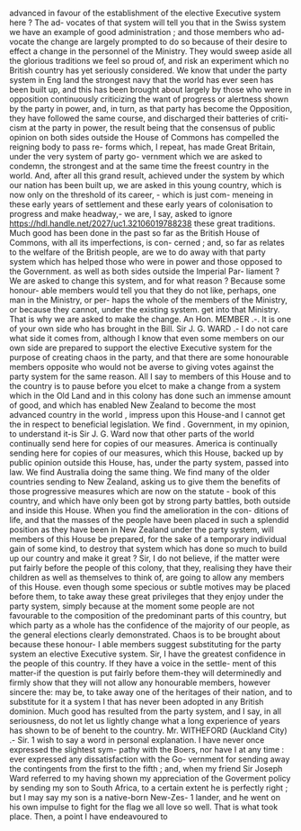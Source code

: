 advanced in favour of the establishment of the elective Executive system here ? The ad- vocates of that system will tell you that in the Swiss system we have an example of good administration ; and those members who ad- vocate the change are largely prompted to do so because of their desire to effect a change in the personnel of the Ministry. They would sweep aside all the glorious traditions we feel so proud of, and risk an experiment which no British country has yet seriously considered. We know that under the party system in Eng land the strongest navy that the world has ever seen has been built up, and this has been brought about largely by those who were in opposition continuously criticizing the want of progress or alertness shown by the party in power, and, in turn, as that party has become the Opposition, they have followed the same course, and discharged their batteries of criti- cism at the party in power, the result being that the consensus of public opinion on both sides outside the House of Commons has compelled the reigning body to pass re- forms which, I repeat, has made Great Britain, under the very system of party go- vernment which we are asked to condemn, the strongest and at the same time the freest country in the world. And, after all this grand result, achieved under the system by which our nation has been built up, we are asked in this young country, which is now only on the threshold of its career, - which is just com- meneing in these early years of settlement and these early years of colonisation to progress and make headway,- we are, I say, asked to ignore https://hdl.handle.net/2027/uc1.32106019788238 these great traditions. Much good has been done in the past so far as the British House of Commons, with all its imperfections, is con- cerned ; and, so far as relates to the welfare of the British people, are we to do away with that party system which has helped those who were in power and those opposed to the Government. as well as both sides outside the Imperial Par- liament ? We are asked to change this system, and for what reason ? Because some honour- able members would tell you that they do not like, perhaps, one man in the Ministry, or per- haps the whole of the members of the Ministry, or because they cannot, under the existing system. get into that Ministry. That is why we are asked to make the change. An Hon. MEMBER .-. It is one of your own side who has brought in the Bill. Sir J. G. WARD .- I do not care what side it comes from, although I know that even some members on our own side are prepared to support the elective Executive system for the purpose of creating chaos in the party, and that there are some honourable members opposite who would not be averse to giving votes against the party system for the same reason. All I say to members of this House and to the country is to pause before you elcet to make a change from a system which in the Old Land and in this colony has done such an immense amount of good, and which has enabled New Zealand to become the most advanced country in the world , impress upon this House-and I cannot get the in respect to beneficial legislation. We find . Government, in my opinion, to understand it-is Sir J. G. Ward now that other parts of the world continually send here for copies of our measures. America is continually sending here for copies of our measures, which this House, backed up by public opinion outside this House, has, under the party system, passed into law. We find Australia doing the same thing. We find many of the older countries sending to New Zealand, asking us to give them the benefits of those progressive measures which are now on the statute - book of this country, and which have only been got by strong party battles, both outside and inside this House. When you find the amelioration in the con- ditions of life, and that the masses of the people have been placed in such a splendid position as they have been in New Zealand under the party system, will members of this House be prepared, for the sake of a temporary individual gain of some kind, to destroy that system which has done so much to build up our country and make it great ? Sir, I do not believe, if the matter were put fairly before the people of this colony, that they, realising they have their children as well as themselves to think of, are going to allow any members of this House. even though some specious or subtle motives may be placed before them, to take away these great privileges that they enjoy under the party system, simply because at the moment some people are not favourable to the composition of the predominant parts of this country, but which party as a whole has the confidence of the majority of our people, as the general elections clearly demonstrated. Chaos is to be brought about because these honour- I able members suggest substituting for the party system an elective Executive system. Sir, I have the greatest confidence in the people of this country. If they have a voice in the settle- ment of this matter-if the question is put fairly before them-they will determinedly and firmly show that they will not allow any honourable members, however sincere the: may be, to take away one of the heritages of their nation, and to substitute for it a system I that has never been adopted in any British dominion. Much good has resulted from the party system, and I say, in all seriousness, do not let us lightly change what a long experience of years has shown to be of beneht to the country. Mr. WITHEFORD (Auckland City) .- Sir. 1 wish to say a word in personal explanation. I have never once expressed the slightest sym- pathy with the Boers, nor have I at any time : ever expressed any dissatisfaction with the Go- vernment for sending away the contingents from the first to the fifth ; and, when my friend Sir Joseph Ward referred to my having shown my appreciation of the Goverment policy by sending my son to South Africa, to a certain extent he is perfectly right ; but I may say my son is a native-born New-Zes- 1 lander, and he went on his own impulse to fight for the flag we all love so well. That is what took place. Then, a point I have endeavoured to 